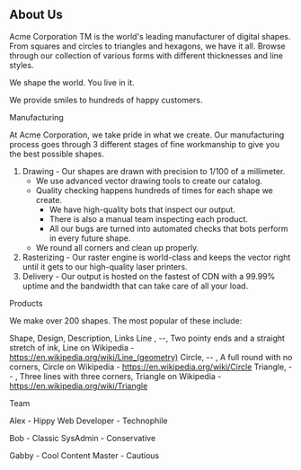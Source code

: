 About Us
--------
Acme Corporation TM is the world's leading manufacturer of digital shapes. From squares and circles to triangles and hexagons, we have it all. Browse through our collection of various forms with different thicknesses and line styles.

We shape the world. You live in it.

We provide smiles to hundreds of happy customers.

Manufacturing

At Acme Corporation, we take pride in what we create. Our manufacturing process goes through 3 different stages of fine workmanship to give you the best possible shapes.


1) Drawing - Our shapes are drawn with precision to 1/100 of a millimeter.
   * We use advanced vector drawing tools to create our catalog.
   * Quality checking happens hundreds of times for each shape we create.
     * We have high-quality bots that inspect our output.
     * There is also a manual team inspecting each product.
     * All our bugs are turned into automated checks that bots perform in every future shape.
   * We round all corners and clean up properly.
2) Rasterizing - Our raster engine is world-class and keeps the vector right until it gets to our high-quality laser printers.
3) Delivery - Our output is hosted on the fastest of CDN with a 99.99% uptime and the bandwidth that can take care of all your load.

Products

We make over 200 shapes. The most popular of these include:

Shape,  Design, Description, Links
Line , --,  Two pointy ends and a straight stretch of ink, Line on Wikipedia - https://en.wikipedia.org/wiki/Line_(geometry)
Circle,  -- , A full round with no corners, Circle on Wikipedia - https://en.wikipedia.org/wiki/Circle
Triangle,  -- , Three lines with three corners,  Triangle on Wikipedia - https://en.wikipedia.org/wiki/Triangle

Team


Alex - Hippy Web Developer - Technophile

Bob - Classic SysAdmin - Conservative

Gabby - Cool Content Master - Cautious

